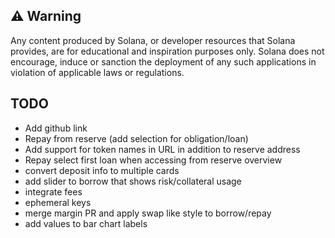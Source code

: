 ## ⚠️ Warning
 
Any content produced by Solana, or developer resources that Solana provides, are for educational and inspiration purposes only. Solana does not encourage, induce or sanction the deployment of any such applications in violation of applicable laws or regulations.

## TODO

* Add github link
* Repay from reserve (add selection for obligation/loan)
* Add support for token names in URL in addition to reserve address
* Repay select first loan when accessing from reserve overview
* convert deposit info to multiple cards
* add slider to borrow that shows risk/collateral usage
* integrate fees
* ephemeral keys
* merge margin PR and apply swap like style to borrow/repay
* add values to bar chart labels
